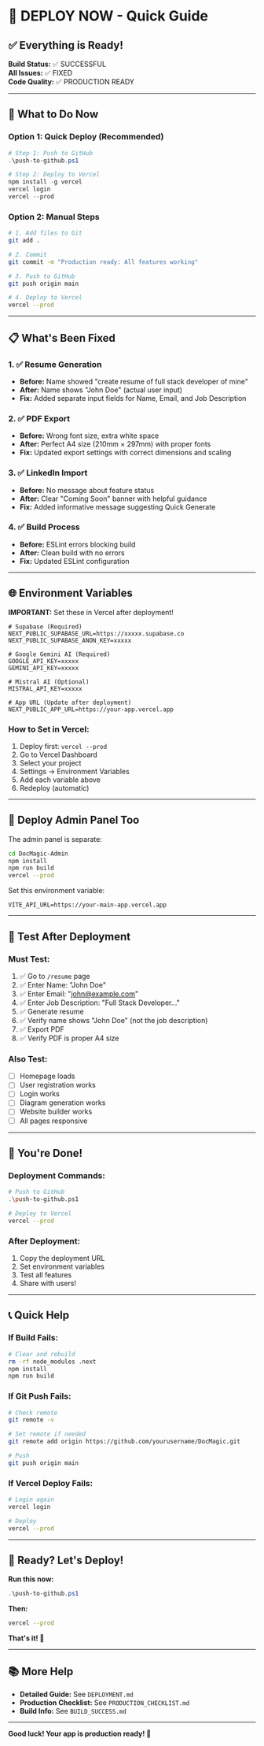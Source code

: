 # 🚀 DEPLOY NOW - Quick Guide

## ✅ Everything is Ready!

**Build Status:** ✅ SUCCESSFUL  
**All Issues:** ✅ FIXED  
**Code Quality:** ✅ PRODUCTION READY  

---

## 🎯 What to Do Now

### Option 1: Quick Deploy (Recommended)
```powershell
# Step 1: Push to GitHub
.\push-to-github.ps1

# Step 2: Deploy to Vercel
npm install -g vercel
vercel login
vercel --prod
```

### Option 2: Manual Steps
```bash
# 1. Add files to Git
git add .

# 2. Commit
git commit -m "Production ready: All features working"

# 3. Push to GitHub
git push origin main

# 4. Deploy to Vercel
vercel --prod
```

---

## 📋 What's Been Fixed

### 1. ✅ Resume Generation
- **Before:** Name showed "create resume of full stack developer of mine"
- **After:** Name shows "John Doe" (actual user input)
- **Fix:** Added separate input fields for Name, Email, and Job Description

### 2. ✅ PDF Export
- **Before:** Wrong font size, extra white space
- **After:** Perfect A4 size (210mm × 297mm) with proper fonts
- **Fix:** Updated export settings with correct dimensions and scaling

### 3. ✅ LinkedIn Import
- **Before:** No message about feature status
- **After:** Clear "Coming Soon" banner with helpful guidance
- **Fix:** Added informative message suggesting Quick Generate

### 4. ✅ Build Process
- **Before:** ESLint errors blocking build
- **After:** Clean build with no errors
- **Fix:** Updated ESLint configuration

---

## 🌐 Environment Variables

**IMPORTANT:** Set these in Vercel after deployment!

```env
# Supabase (Required)
NEXT_PUBLIC_SUPABASE_URL=https://xxxxx.supabase.co
NEXT_PUBLIC_SUPABASE_ANON_KEY=xxxxx

# Google Gemini AI (Required)
GOOGLE_API_KEY=xxxxx
GEMINI_API_KEY=xxxxx

# Mistral AI (Optional)
MISTRAL_API_KEY=xxxxx

# App URL (Update after deployment)
NEXT_PUBLIC_APP_URL=https://your-app.vercel.app
```

### How to Set in Vercel:
1. Deploy first: `vercel --prod`
2. Go to Vercel Dashboard
3. Select your project
4. Settings → Environment Variables
5. Add each variable above
6. Redeploy (automatic)

---

## 📱 Deploy Admin Panel Too

The admin panel is separate:

```bash
cd DocMagic-Admin
npm install
npm run build
vercel --prod
```

Set this environment variable:
```env
VITE_API_URL=https://your-main-app.vercel.app
```

---

## 🧪 Test After Deployment

### Must Test:
1. ✅ Go to `/resume` page
2. ✅ Enter Name: "John Doe"
3. ✅ Enter Email: "john@example.com"
4. ✅ Enter Job Description: "Full Stack Developer..."
5. ✅ Generate resume
6. ✅ Verify name shows "John Doe" (not the job description)
7. ✅ Export PDF
8. ✅ Verify PDF is proper A4 size

### Also Test:
- [ ] Homepage loads
- [ ] User registration works
- [ ] Login works
- [ ] Diagram generation works
- [ ] Website builder works
- [ ] All pages responsive

---

## 🎉 You're Done!

### Deployment Commands:
```bash
# Push to GitHub
.\push-to-github.ps1

# Deploy to Vercel
vercel --prod
```

### After Deployment:
1. Copy the deployment URL
2. Set environment variables
3. Test all features
4. Share with users!

---

## 📞 Quick Help

### If Build Fails:
```bash
# Clear and rebuild
rm -rf node_modules .next
npm install
npm run build
```

### If Git Push Fails:
```bash
# Check remote
git remote -v

# Set remote if needed
git remote add origin https://github.com/yourusername/DocMagic.git

# Push
git push origin main
```

### If Vercel Deploy Fails:
```bash
# Login again
vercel login

# Deploy
vercel --prod
```

---

## 🚀 Ready? Let's Deploy!

**Run this now:**
```powershell
.\push-to-github.ps1
```

**Then:**
```bash
vercel --prod
```

**That's it! 🎉**

---

## 📚 More Help

- **Detailed Guide:** See `DEPLOYMENT.md`
- **Production Checklist:** See `PRODUCTION_CHECKLIST.md`
- **Build Info:** See `BUILD_SUCCESS.md`

---

**Good luck! Your app is production ready! 🚀**
